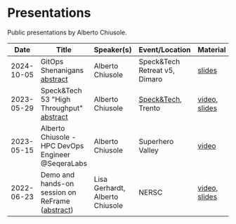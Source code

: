 # Presentations

Public presentations by Alberto Chiusole.

| Date       | Title                                                                      | Speaker(s)                      | Event/Location                | Material                | Language |
|------------|----------------------------------------------------------------------------|---------------------------------|-------------------------------|-------------------------|----------|
| 2024-10-05 | GitOps Shenanigans [abstract](abstracts/2024-10-05.md)                     | Alberto Chiusole                | Speck&Tech Retreat v5, Dimaro | [slides][8]             | :uk:     |
| 2023-05-29 | Speck&Tech 53 "High Throughput" [abstract][4]                              | Alberto Chiusole                | [Speck&Tech][5], Trento       | [video][6], [slides][7] | :uk:     |
| 2023-05-15 | Alberto Chiusole - HPC DevOps Engineer @SeqeraLabs                         | Alberto Chiusole                | Superhero Valley              | [video][3]              | :it:     |
| 2022-06-23 | Demo and hands-on session on ReFrame ([abstract](abstracts/2022-06-23.md)) | Lisa Gerhardt, Alberto Chiusole | NERSC                         | [video][1], [slides][2] | :uk:     |


[1]: https://www.youtube.com/watch?v=PC-EzR_f1cA
[2]: ./material/2022-06-23_Lisa-Gerhardt_Alberto-Chiusole_Demo-and-hands-on-session-on-ReFrame.pdf
[3]: https://www.youtube.com/watch?v=KMvu8SceP8U
[4]: https://speckand.tech/2023/05/high-throughput
[5]: https://speckand.tech
[6]: https://www.youtube.com/live/O3MjD_i219A?si=exLrGTEPiOO4hreQ&t=548
[7]: https://www.slideshare.net/slideshow/embed_code/key/6eCTERXumMgchB
[8]: https://github.com/bebosudo/argo-on-speck
